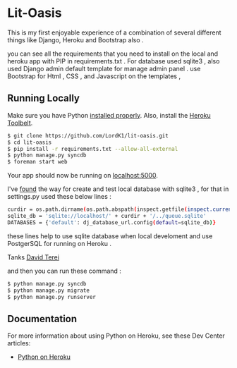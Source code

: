 # Lit-Oasis

This is my first enjoyable  experience of a combination of several different things like Django, Heroku and Bootstrap also .

you can see all the requirements that you need to install on the local and heroku app with PIP in requirements.txt .
For database used sqlite3 , also used Django admin default template for manage admin panel .
use Bootstrap for Html , CSS , and Javascript on the templates ,

## Running Locally
Make sure you have Python [installed properly](http://install.python-guide.org).  Also, install the [Heroku Toolbelt](https://toolbelt.heroku.com/).

```sh
$ git clone https://github.com/LordK1/lit-oasis.git
$ cd lit-oasis
$ pip install -r requirements.txt --allow-all-external
$ python manage.py syncdb
$ foreman start web
```
Your app should now be running on [localhost:5000](http://localhost:5000/).

I've [found](https://github.com/memcachier/examples-django2) the way for create and test local database with sqlite3 , for that in settings.py used these below lines :

```sh
curdir = os.path.dirname(os.path.abspath(inspect.getfile(inspect.currentframe())))
sqlite_db = 'sqlite://localhost/' + curdir + '/../queue.sqlite'
DATABASES = {'default': dj_database_url.config(default=sqlite_db)}
```
these lines help to use sqlite database when local develoment and use PostgerSQL for running on Heroku .

Tanks [David Terei](https://github.com/dterei)

and then you can run these command :

```sh
$ python manage.py syncdb
$ python manage.py migrate
$ python manage.py runserver
```

## Documentation

For more information about using Python on Heroku, see these Dev Center articles:

- [Python on Heroku](https://devcenter.heroku.com/categories/python)

